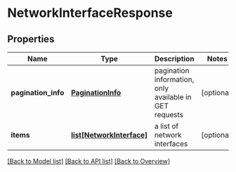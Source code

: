 # NetworkInterfaceResponse

## Properties
Name | Type | Description | Notes
------------ | ------------- | ------------- | -------------
**pagination_info** | [**PaginationInfo**](PaginationInfo.md) | pagination information, only available in GET requests | [optional] 
**items** | [**list[NetworkInterface]**](NetworkInterface.md) | a list of network interfaces | [optional] 

[[Back to Model list]](index.md#documentation-for-models) [[Back to API list]](index.md#endpoint-properties) [[Back to Overview]](index.md)


